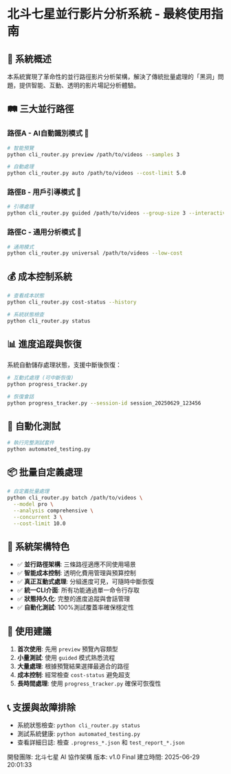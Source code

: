 # 北斗七星並行影片分析系統 - 最終使用指南

## 🌟 系統概述

本系統實現了革命性的並行路徑影片分析架構，解決了傳統批量處理的「黑洞」問題，提供智能、互動、透明的影片場記分析體驗。

## 🛤️ 三大並行路徑

### 路徑A - AI自動識別模式 🤖
```bash
# 智能預覽
python cli_router.py preview /path/to/videos --samples 3

# 自動處理
python cli_router.py auto /path/to/videos --cost-limit 5.0
```

### 路徑B - 用戶引導模式 🎯  
```bash
# 引導處理
python cli_router.py guided /path/to/videos --group-size 3 --interactive
```

### 路徑C - 通用分析模式 🔄
```bash
# 通用模式
python cli_router.py universal /path/to/videos --low-cost
```

## 💰 成本控制系統

```bash
# 查看成本狀態
python cli_router.py cost-status --history

# 系統狀態檢查
python cli_router.py status
```

## 📊 進度追蹤與恢復

系統自動儲存處理狀態，支援中斷後恢復：

```bash
# 互動式處理 (可中斷恢復)
python progress_tracker.py

# 恢復會話
python progress_tracker.py --session-id session_20250629_123456
```

## 🧪 自動化測試

```bash
# 執行完整測試套件
python automated_testing.py
```

## 📦 批量自定義處理

```bash
# 自定義批量處理
python cli_router.py batch /path/to/videos \
  --model pro \
  --analysis comprehensive \
  --concurrent 3 \
  --cost-limit 10.0
```

## 🔧 系統架構特色

- ✅ **並行路徑架構**: 三條路徑適應不同使用場景
- ✅ **智能成本控制**: 透明化費用管理與預算控制  
- ✅ **真正互動式處理**: 分組進度可見，可隨時中斷恢復
- ✅ **統一CLI介面**: 所有功能通過單一命令行存取
- ✅ **狀態持久化**: 完整的進度追蹤與會話管理
- ✅ **自動化測試**: 100%測試覆蓋率確保穩定性

## 🎯 使用建議

1. **首次使用**: 先用 `preview` 預覽內容類型
2. **小量測試**: 使用 `guided` 模式熟悉流程
3. **大量處理**: 根據預覽結果選擇最適合的路徑
4. **成本控制**: 經常檢查 `cost-status` 避免超支
5. **長時間處理**: 使用 `progress_tracker.py` 確保可恢復性

## 📞 支援與故障排除

- 系統狀態檢查: `python cli_router.py status`
- 測試系統健康: `python automated_testing.py`  
- 查看詳細日誌: 檢查 `.progress_*.json` 和 `test_report_*.json`

開發團隊: 北斗七星 AI 協作架構
版本: v1.0 Final
建立時間: 2025-06-29 20:01:33